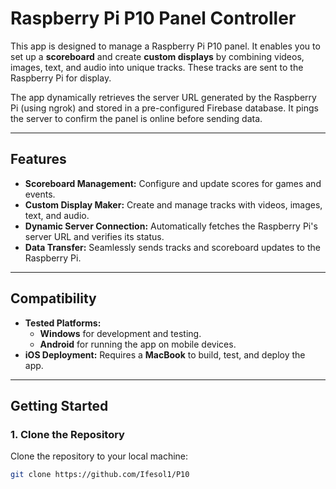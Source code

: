 # **Raspberry Pi P10 Panel Controller**

This app is designed to manage a Raspberry Pi P10 panel. It enables you to set up a **scoreboard** and create **custom displays** by combining videos, images, text, and audio into unique tracks. These tracks are sent to the Raspberry Pi for display.

The app dynamically retrieves the server URL generated by the Raspberry Pi (using ngrok) and stored in a pre-configured Firebase database. It pings the server to confirm the panel is online before sending data.

---

## **Features**
- **Scoreboard Management:** Configure and update scores for games and events.
- **Custom Display Maker:** Create and manage tracks with videos, images, text, and audio.
- **Dynamic Server Connection:** Automatically fetches the Raspberry Pi's server URL and verifies its status.
- **Data Transfer:** Seamlessly sends tracks and scoreboard updates to the Raspberry Pi.

---

## **Compatibility**
- **Tested Platforms:**
  - **Windows** for development and testing.
  - **Android** for running the app on mobile devices.
- **iOS Deployment:** Requires a **MacBook** to build, test, and deploy the app.

---

## **Getting Started**

### **1. Clone the Repository**
Clone the repository to your local machine:
```bash
git clone https://github.com/Ifesol1/P10
